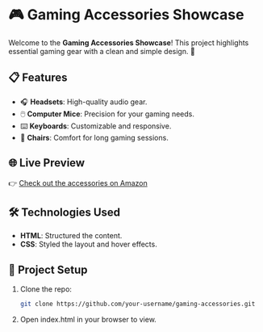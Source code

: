 # 🎮 Gaming Accessories Showcase

Welcome to the **Gaming Accessories Showcase**! This project highlights essential gaming gear with a clean and simple design. 🚀

## 📋 Features
- 🎧 **Headsets**: High-quality audio gear.
- 🖱️ **Computer Mice**: Precision for your gaming needs.
- ⌨️ **Keyboards**: Customizable and responsive.
- 💺 **Chairs**: Comfort for long gaming sessions.

## 🌐 Live Preview
👉 [Check out the accessories on Amazon](https://www.amazon.com/s?k=gaming+headsets&_encoding=UTF8&content-id=amzn1.sym.12129333-2117-4490-9c17-6d31baf0582a&pd_rd_r=929c1dde-022b-4600-9f0b-b3380822392b&pd_rd_w=l16RI&pd_rd_wg=z9CeX&pf_rd_p=12129333-2117-4490-9c17-6d31baf0582a&pf_rd_r=EBPVS6KY9QE8Z0T7EQKD&ref=pd_hp_d_atf_unk)

## 🛠️ Technologies Used
- **HTML**: Structured the content.
- **CSS**: Styled the layout and hover effects.

## 📂 Project Setup
1. Clone the repo:
   ```bash
   git clone https://github.com/your-username/gaming-accessories.git
2. Open index.html in your browser to view.
